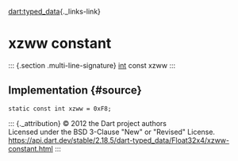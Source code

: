 [dart:typed\_data](../../dart-typed_data/dart-typed_data-library){._links-link}

xzww constant
=============

::: {.section .multi-line-signature}
[int](../../dart-core/int-class) const xzww
:::

Implementation {#source}
--------------

``` {.language-dart data-language="dart"}
static const int xzww = 0xF8;
```

::: {._attribution}
© 2012 the Dart project authors\
Licensed under the BSD 3-Clause \"New\" or \"Revised\" License.\
<https://api.dart.dev/stable/2.18.5/dart-typed_data/Float32x4/xzww-constant.html>
:::

